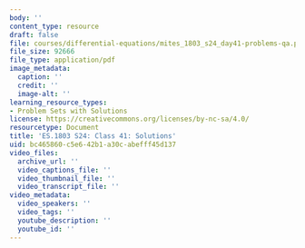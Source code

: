 ```yaml
---
body: ''
content_type: resource
draft: false
file: courses/differential-equations/mites_1803_s24_day41-problems-qa.pdf
file_size: 92666
file_type: application/pdf
image_metadata:
  caption: ''
  credit: ''
  image-alt: ''
learning_resource_types:
- Problem Sets with Solutions
license: https://creativecommons.org/licenses/by-nc-sa/4.0/
resourcetype: Document
title: 'ES.1803 S24: Class 41: Solutions'
uid: bc465860-c5e6-42b1-a30c-abefff45d137
video_files:
  archive_url: ''
  video_captions_file: ''
  video_thumbnail_file: ''
  video_transcript_file: ''
video_metadata:
  video_speakers: ''
  video_tags: ''
  youtube_description: ''
  youtube_id: ''
---
```

